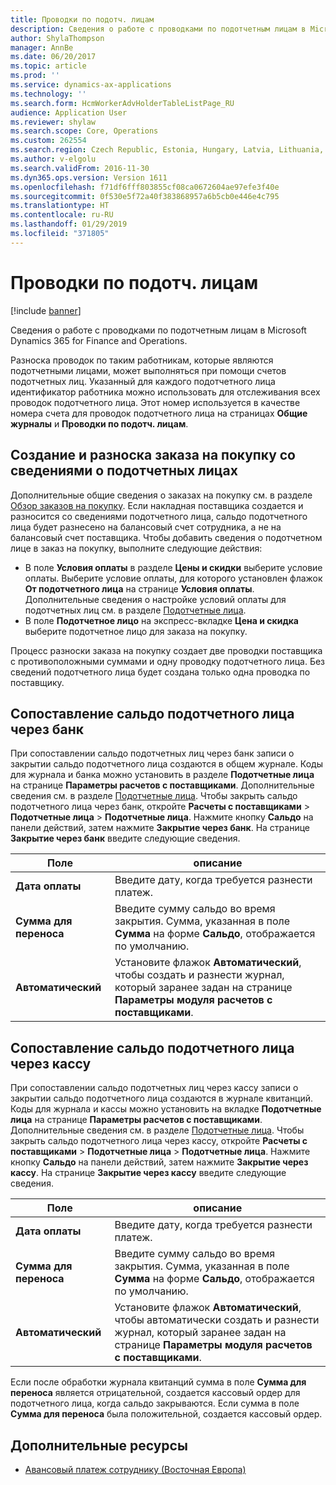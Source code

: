```yaml
---
title: Проводки по подотч. лицам
description: Сведения о работе с проводками по подотчетным лицам в Microsoft Dynamics 365 for Finance and Operations.
author: ShylaThompson
manager: AnnBe
ms.date: 06/20/2017
ms.topic: article
ms.prod: ''
ms.service: dynamics-ax-applications
ms.technology: ''
ms.search.form: HcmWorkerAdvHolderTableListPage_RU
audience: Application User
ms.reviewer: shylaw
ms.search.scope: Core, Operations
ms.custom: 262554
ms.search.region: Czech Republic, Estonia, Hungary, Latvia, Lithuania, Poland, Russia
ms.author: v-elgolu
ms.search.validFrom: 2016-11-30
ms.dyn365.ops.version: Version 1611
ms.openlocfilehash: f71df6fff803855cf08ca0672604ae97efe3f40e
ms.sourcegitcommit: 0f530e5f72a40f383868957a6b5cb0e446e4c795
ms.translationtype: HT
ms.contentlocale: ru-RU
ms.lasthandoff: 01/29/2019
ms.locfileid: "371805"
---
```

# <a name="advance-holder-transactions"></a>Проводки по подотч. лицам

[!include [banner](../includes/banner.md)]

Сведения о работе с проводками по подотчетным лицам в Microsoft Dynamics 365 for Finance and Operations.

Разноска проводок по таким работникам, которые являются подотчетными лицами, может выполняться при помощи счетов подотчетных лиц. Указанный для каждого подотчетного лица идентификатор работника можно использовать для отслеживания всех проводок подотчетного лица. Этот номер используется в качестве номера счета для проводок подотчетного лица на страницах **Общие журналы** и **Проводки по подотч. лицам**.

## <a name="create-and-post-a-purchase-order-with-advance-holder-details"></a>Создание и разноска заказа на покупку со сведениями о подотчетных лицах
Дополнительные общие сведения о заказах на покупку см. в разделе [Обзор заказов на покупку](../../supply-chain/procurement/purchase-order-overview.md). Если накладная поставщика создается и разносится со сведениями подотчетного лица, сальдо подотчетного лица будет разнесено на балансовый счет сотрудника, а не на балансовый счет поставщика. Чтобы добавить сведения о подотчетном лице в заказ на покупку, выполните следующие действия:

-   В поле **Условия оплаты** в разделе **Цены и скидки** выберите условие оплаты. <!---For more information about **Terms of payment**, see [Define vendor payment terms](../accounts-payable/tasks/define-vendor-payment-terms.md).--> Выберите условие оплаты, для которого установлен флажок **От подотчетного лица** на странице **Условия оплаты**. Дополнительные сведения о настройке условий оплаты для подотчетных лиц см. в разделе [Подотчетные лица](emea-advance-holders.md).
-   В поле **Подотчетное лицо** на экспресс-вкладке **Цена и скидка** выберите подотчетное лицо для заказа на покупку.

Процесс разноски заказа на покупку создает две проводки поставщика с противоположными суммами и одну проводку подотчетного лица. Без сведений подотчетного лица будет создана только одна проводка по поставщику.

## <a name="settle-advance-holder-balances-via-a-bank"></a>Сопоставление сальдо подотчетного лица через банк
При сопоставлении сальдо подотчетных лиц через банк записи о закрытии сальдо подотчетного лица создаются в общем журнале. Коды для журнала и банка можно установить в разделе **Подотчетные лица** на странице **Параметры расчетов с поставщиками**. Дополнительные сведения см. в разделе [Подотчетные лица](emea-advance-holders.md). Чтобы закрыть сальдо подотчетного лица через банк, откройте **Расчеты с поставщиками** &gt; **Подотчетные лица** &gt; **Подотчетные лица**. Нажмите кнопку **Сальдо** на панели действий, затем нажмите **Закрытие через банк**. На странице **Закрытие через банк** введите следующие сведения.

| Поле                    | описание |
|------------------------------|-------------------|
| **Дата оплаты**          | Введите дату, когда требуется разнести платеж.|
| **Сумма для переноса** | Введите сумму сальдо во время закрытия. Сумма, указанная в поле **Сумма** на форме **Сальдо**, отображается по умолчанию. |
| **Автоматический**                | Установите флажок **Автоматический**, чтобы создать и разнести журнал, который заранее задан на странице **Параметры модуля расчетов с поставщиками**.|

## <a name="settle-advance-holder-balances-via-cash"></a>Сопоставление сальдо подотчетного лица через кассу
При сопоставлении сальдо подотчетных лиц через кассу записи о закрытии сальдо подотчетного лица создаются в журнале квитанций. Коды для журнала и кассы можно установить на вкладке **Подотчетные лица** на странице **Параметры расчетов с поставщиками**. Дополнительные сведения см. в разделе [Подотчетные лица](emea-advance-holders.md). Чтобы закрыть сальдо подотчетного лица через кассу, откройте **Расчеты с поставщиками** &gt; **Подотчетные лица** &gt; **Подотчетные лица**. Нажмите кнопку **Сальдо** на панели действий, затем нажмите **Закрытие через кассу**. На странице **Закрытие через кассу** введите следующие сведения.

| Поле                    | описание
|------------------------------|-----------------|
| **Дата оплаты**          | Введите дату, когда требуется разнести платеж.|
| **Сумма для переноса** | Введите сумму сальдо во время закрытия. Сумма, указанная в поле **Сумма** на форме **Сальдо**, отображается по умолчанию. |
| **Автоматический**                | Установите флажок **Автоматический**, чтобы автоматически создать и разнести журнал, который заранее задан на странице **Параметры модуля расчетов с поставщиками**.     |

Если после обработки журнала квитанций сумма в поле **Сумма для переноса** является отрицательной, создается кассовый ордер для подотчетного лица, когда сальдо закрываются. Если сумма в поле **Сумма для переноса** была положительной, создается кассовый ордер.

## <a name="additional-resources"></a>Дополнительные ресурсы

- [Авансовый платеж сотруднику (Восточная Европа)](tasks/advance-payment-employee.md)

